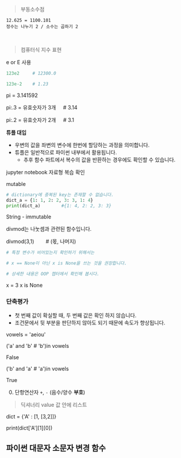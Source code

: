 > 부동소수점

```
12.625 = 1100.101
정수는 나누기 2 / 소수는 곱하기 2
```

<br>

> 컴퓨터식 지수 표현

e or E 사용

```py
123e2     # 12300.0

123e-2    # 1.23
```

pi = 3.141592

pi:.3 = 유효숫자가 3개     # 3.14

pi:.2 = 유효숫자가 2개     # 3.1

**튜플 대입**

- 우변의 값을 좌변의 변수에 한번에 할당하는 과정을 의미합니다.
- 튜플은 일반적으로 파이썬 내부에서 활용됩니다.
  - 추후 함수 파트에서 복수의 값을 반환하는 경우에도 확인할 수 있습니다.

jupyter notebook 자료형 복습 확인

mutable

```py
# dictionary에 중복된 key는 존재할 수 없습니다.
dict_a = {1: 1, 2: 2, 3: 3, 1: 4}
print(dict_a)        #{1: 4, 2: 2, 3: 3}
```

String - immutable

divmod는 나눗셈과 관련된 함수입니다.

divmod(3,1)        # (몫, 나머지)

```py
# 특정 변수가 비어있는지 확인하기 위해서는

# x == None이 아닌 x is None을 쓰는 것을 권장합니다.

# 상세한 내용은 OOP 챕터에서 확인해 봅시다.
```

x = 3
x is None

### 단축평가

- 첫 번째 값이 확실할 때, 두 번째 값은 확인 하지 않습니다.
- 조건문에서 뒷 부분을 판단하지 않아도 되기 때문에 속도가 향상됩니다.

vowels = 'aeiou'

('a' and 'b'  # 'b')in vowels

False

('b' and 'a'  # 'a')in vowels

True

0. 단항연산자 `+`, `-` (음수/양수 **부호**)



>  딕셔너리 value 값 안에 리스트

dict = {'A' : [1, [3,2]]}

print(dict['A'][1][0])



## 파이썬 대문자 소문자 변경 함수
